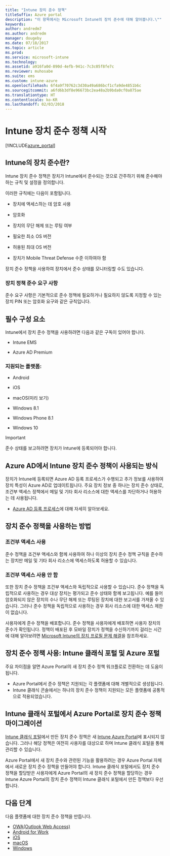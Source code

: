 ```yaml
---
title: "Intune 장치 준수 정책"
titleSuffix: Azure portal
description: "이 항목에서는 Microsoft Intune의 장치 준수에 대해 알아봅니다.\""
keywords: 
author: andredm7
ms.author: andredm
manager: dougeby
ms.date: 07/18/2017
ms.topic: article
ms.prod: 
ms.service: microsoft-intune
ms.technology: 
ms.assetid: a916fa0d-890d-4efb-941c-7c3c05f8fe7c
ms.reviewer: muhosabe
ms.suite: ems
ms.custom: intune-azure
ms.openlocfilehash: 6f4a9f70762c3d30a49a686bcf1cfa9de4851b6c
ms.sourcegitcommit: a6fd6b3df8e96673bc2ea48a2b9bda0cf0a875ae
ms.translationtype: HT
ms.contentlocale: ko-KR
ms.lasthandoff: 02/03/2018
---
```

# <a name="get-started-with-intune-device-compliance-policies"></a>Intune 장치 준수 정책 시작

[!INCLUDE[azure_portal](./includes/azure_portal.md)]

## <a name="what-is-device-compliance-in-intune"></a>Intune의 장치 준수란?

Intune 장치 준수 정책은 장치가 Intune에서 준수되는 것으로 간주하기 위해 준수해야 하는 규칙 및 설정을 정의합니다.

이러한 규칙에는 다음이 포함됩니다.

- 장치에 액세스하는 데 암호 사용

- 암호화

- 장치의 무단 해제 또는 루팅 여부

- 필요한 최소 OS 버전

- 허용된 최대 OS 버전

- 장치가 Mobile Threat Defense 수준 이하여야 함

장치 준수 정책을 사용하여 장치에서 준수 상태를 모니터링할 수도 있습니다.

### <a name="device-compliance-requirements"></a>장치 정책 준수 요구 사항

준수 요구 사항은 기본적으로 준수 정책에 필요하거나 필요하지 않도록 지정할 수 있는 장치 PIN 또는 암호화 요구와 같은 규칙입니다.

<!---### Actions for noncompliance

You can specify what needs to happen when a device is determined as noncompliant. This can be a sequence of actions during a specific time.
When you specify these actions, Intune will automatically initiate them in the sequence you specify. See the following example of a sequence of
actions for a device that continues to be in the noncompliant status for
a week:

-   When the device is first determined to be noncompliant, an email with noncompliant notification is sent to the user.

-   3 days after initial noncompliance state, a follow up reminder is sent to the user.

-   5 days after initial noncompliance state, a final reminder with a notification that access to company resources will be blocked on the device in 2 days if the compliance issues are not remediated is sent to the user.

-   7 days after initial noncompliance state, access to company resources is blocked. This requires that you have conditional access policy that specifies that access from noncompliant devices should    be blocked for services such as Exchange and SharePoint.

### Grace Period

This is the time between when a device is first determined as
noncompliant to when access to company resources on that device is blocked. This time allows for time that the user has to resolve
compliance issues on the device. You can also use this time to create your action sequences to send notifications to the user before their access is blocked.

Remember that you need to implement conditional access policies in addition to compliance policies in order for access to company resources to be blocked.--->

##  <a name="pre-requisites"></a>필수 구성 요소

Intune에서 장치 준수 정책을 사용하려면 다음과 같은 구독이 있어야 합니다.

- Intune EMS

- Azure AD Premium

###  <a name="supported-platforms"></a>지원되는 플랫폼:

-   Android

-   iOS

-   macOS(미리 보기)

-   Windows 8.1

-   Windows Phone 8.1

-   Windows 10

> [!IMPORTANT]
> 준수 상태를 보고하려면 장치가 Intune에 등록되어야 합니다.

## <a name="how-intune-device-compliance-policies-work-with-azure-ad"></a>Azure AD에서 Intune 장치 준수 정책이 사용되는 방식

장치가 Intune에 등록되면 Azure AD 등록 프로세스가 수행되고 추가 정보를 사용하여 장치 특성이 Azure AD로 업데이트됩니다. 주요 장치 정보 중 하나는 장치 준수 상태로, 조건부 액세스 정책에서 메일 및 기타 회사 리소스에 대한 액세스를 차단하거나 허용하는 데 사용됩니다.

- [Azure AD 등록 프로세스](https://docs.microsoft.com/azure/active-directory/active-directory-device-registration-overview)에 대해 자세히 알아보세요.

##  <a name="ways-to-use-device-compliance-policies"></a>장치 준수 정책을 사용하는 방법

### <a name="with-conditional-access"></a>조건부 액세스 사용
준수 정책을 조건부 액세스와 함께 사용하여 하나 이상의 장치 준수 정책 규칙을 준수하는 장치만 메일 및 기타 회사 리소스에 액세스하도록 허용할 수 있습니다.

### <a name="without-conditional-access"></a>조건부 액세스 사용 안 함
또한 장치 준수 정책을 조건부 액세스와 독립적으로 사용할 수 있습니다. 준수 정책을 독립적으로 사용하는 경우 대상 장치는 평가되고 준수 상태와 함께 보고됩니다. 예를 들어 암호화되지 않은 장치의 수나 무단 해제 또는 루팅된 장치에 대한 보고서를 가져올 수 있습니다. 그러나 준수 정책을 독립적으로 사용하는 경우 회사 리소스에 대한 액세스 제한이 없습니다.

사용자에게 준수 정책을 배포합니다. 준수 정책을 사용자에게 배포하면 사용자 장치의 준수가 확인됩니다. 정책이 배포된 후 모바일 장치가 정책을 수신하기까지 걸리는 시간에 대해 알아보려면 [Microsoft Intune의 장치 프로필 문제 해결](device-profile-troubleshoot.md#how-long-does-it-take-for-mobile-devices-to-get-a-policy-or-apps-after-they-have-been-assigned)을 참조하세요.

##  <a name="using-device-compliance-policies-in-the-intune-classic-portal-vs-azure-portal"></a>장치 준수 정책 사용: Intune 클래식 포털 및 Azure 포털

주요 차이점을 알면 Azure Portal의 새 장치 준수 정책 워크플로로 전환하는 데 도움이 됩니다.

- Azure Portal에서 준수 정책은 지원되는 각 플랫폼에 대해 개별적으로 생성됩니다.
- Intune 클래식 콘솔에서는 하나의 장치 준수 정책이 지원되는 모든 플랫폼에 공통적으로 적용되었습니다.

<!--- -   In the Azure portal, you have the ability to specify actions and notifications that are intiated when a device is determined to be noncompliant. This ability does not exist in the Intune admin console.

-   In the Azure portal, you can set a grace period to allow time for the end-user to get their device back to compliance status before they completely lose the ability to get company data on their device. This is not available in the Intune admin console.--->

##  <a name="migrate-device-compliance-policies-from-the-intune-classic-portal-to-the-azure-portal"></a>Intune 클래식 포털에서 Azure Portal로 장치 준수 정책 마이그레이션

[Intune 클래식 포털](https://manage.microsoft.com)에서 만든 장치 준수 정책은 새 [Intune Azure Portal](https://portal.azure.com)에 표시되지 않습니다. 그러나 해당 정책은 여전히 사용자를 대상으로 하며 Intune 클래식 포털을 통해 관리할 수 있습니다.

Azure Portal에서 새 장치 준수와 관련된 기능을 활용하려는 경우 Azure Portal 자체에서 새로운 장치 준수 정책을 만들어야 합니다. Intune 클래식 포털에서도 장치 준수 정책을 할당받은 사용자에게 Azure Portal의 새 장치 준수 정책을 할당하는 경우 Intune Azure Portal의 장치 준수 정책이 Intune 클래식 포털에서 만든 정책보다 우선합니다.

##  <a name="next-steps"></a>다음 단계

다음 플랫폼에 대한 장치 준수 정책을 만듭니다.

- [OWA(Outlook Web Access)](compliance-policy-create-android.md)
- [Android for Work](compliance-policy-create-android-for-work.md)
- [iOS](compliance-policy-create-ios.md)
- [macOS](compliance-policy-create-mac-os.md)
- [Windows](compliance-policy-create-windows.md)
